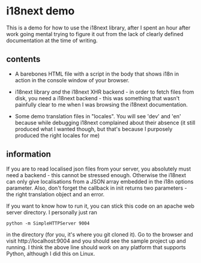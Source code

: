 i18next demo
=========

This is a demo for how to use the i18next library, after I spent an hour after work going mental trying to figure it out from the lack of clearly defined documentation at the time of writing.

contents
--------

* A barebones HTML file with a script in the body that shows i18n in action in the console window of your browser.

* i18next library *and* the i18next XHR backend - in order to fetch files from disk, you need a i18next backend - this was something that wasn't painfully clear to me when I was browsing the i18next documentation.

* Some demo translation files in "locales". You will see 'dev' and 'en' because while debugging i18next complained about their absence (it still produced what I wanted though, but that's because I purposely produced the right locales for me)

information
-----------

If you are to read localised json files from your server, you absolutely must need a backend - this cannot be stressed enough. Otherwise the i18next can only give localisations from a JSON array embedded in the i18n options parameter. Also, don't forget the callback in init returns two parameters - the right translation object and an error.

If you want to know how to run it, you can stick this code on an apache web server directory. I personally just ran

    python -m SimpleHTTPServer 9004

in the directory (for you, it's where you git cloned it). Go to the browser and visit http://localhost:9004 and you should see the sample project up and running. I think the above line should work on any platform that supports Python, although I did this on Linux.